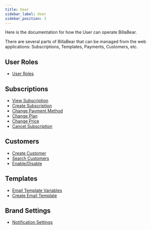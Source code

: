 ```yaml
---
title: User
sidebar_label: User
sidebar_position: 3
---
```

Here is the documentation for how the User can operate BillaBear.

There are several parts of BillaBear that can be managed from the web applications: Subscriptions, Templates, Payments, Customers, etc.

## User Roles

* [User Roles](./user_roles/)

## Subscriptions

* [View Subscription](./subscriptions/view_subscription.md)
* [Create Subscription](./subscriptions/create_subscription)
* [Change Payment Method](./subscriptions/change_payment_details.md)
* [Change Plan](./subscriptions/change_plan.md)
* [Change Price](./subscriptions/change_price.md)
* [Cancel Subscription](./subscriptions/cancellation.md)

## Customers

* [Create Customer](./customers/create)
* [Search Customers](./customers/search_customers.md)
* [Enable/Disable](./customers/enable_disable)

## Templates

* [Email Template Variables](./templates/email_variables)
* [Create Email Template](./templates/create_template)

## Brand Settings

* [Notification Settings](./brand_settings/notification_settings)